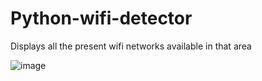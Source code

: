 # Python-wifi-detector
Displays all the present wifi networks available in that area

![image](https://user-images.githubusercontent.com/36128196/97263645-746e5880-1849-11eb-9a6e-b92cc0928fe0.png)
